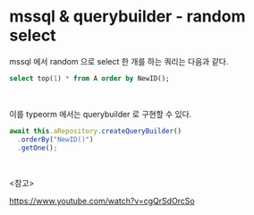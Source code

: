 # mssql & querybuilder - random select

mssql 에서 random 으로 select 한 개를 하는 쿼리는 다음과 같다.

```sql
select top(1) * from A order by NewID();
```

<br>

이를 typeorm 에서는 querybuilder 로 구현할 수 있다.

```typescript
await this.aRepository.createQueryBuilder()
  .orderBy("NewID()")
  .getOne();
```

<br>

<참고>

https://www.youtube.com/watch?v=cgQrSdOrcSo